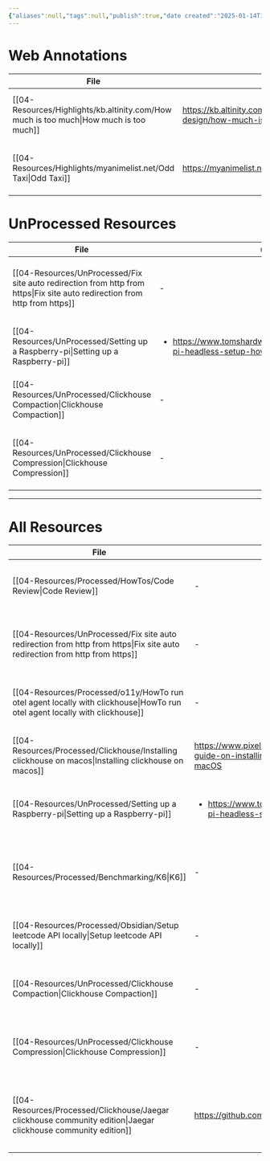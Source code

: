 ```yaml
---
{"aliases":null,"tags":null,"publish":true,"date created":"2025-01-14T15:25","date modified":"2025-01-16T14:33","PassFrontmatter":true,"created":"2025-01-14T15:25:42.617+05:30","updated":"2025-01-16T14:33:52.542+05:30"}
---
```


# Web Annotations
| File                                                                                      | url                                                                     | tags                                                                         | Date                       |
| ----------------------------------------------------------------------------------------- | ----------------------------------------------------------------------- | ---------------------------------------------------------------------------- | -------------------------- |
| [[04-Resources/Highlights/kb.altinity.com/How much is too much\|How much is too much]] | https://kb.altinity.com/altinity-kb-schema-design/how-much-is-too-much/ | <ul><li>#EventStore</li><li>#Database/Clickhouse</li><li>#Database</li></ul> | 8:04 AM - January 25, 2025 |
| [[04-Resources/Highlights/myanimelist.net/Odd Taxi\|Odd Taxi]]                         | https://myanimelist.net/anime/46102/Odd_Taxi                            | <ul><li>#OnlyMe</li></ul>                                                    | 5:22 PM - January 16, 2025 |


# UnProcessed Resources
| File                                                                                                                           | url                                                                                                 | Description                                                | type  | tags                                                                          | Date                       |
| ------------------------------------------------------------------------------------------------------------------------------ | --------------------------------------------------------------------------------------------------- | ---------------------------------------------------------- | ----- | ----------------------------------------------------------------------------- | -------------------------- |
| [[04-Resources/UnProcessed/Fix site auto redirection from http from https\|Fix site auto redirection from http from https]] | \-                                                                                                  | Steps to enable showing insecure content from websites.    | Guide | <ul><li>Google/Chrome</li><li>httpToHttps</li></ul>                           | 6:50 PM - January 23, 2025 |
| [[04-Resources/UnProcessed/Setting up a Raspberry-pi\|Setting up a Raspberry-pi]]                                           | <ul><li>https://www.tomshardware.com/reviews/raspberry-pi-headless-setup-how-to,6028.html</li></ul> | \-                                                         | Guide | <ul><li>docker</li><li>raspberrypi</li><li>syncthing</li></ul>                | 8:50 AM - January 17, 2025 |
| [[04-Resources/UnProcessed/Clickhouse Compaction\|Clickhouse Compaction]]                                                   | \-                                                                                                  | Everything related to Clickhouse Compaction                | Note  | <ul><li>Database/Clickhouse</li><li>Database/Clickhouse/Compaction</li></ul>  | 6:42 PM - January 15, 2025 |
| [[04-Resources/UnProcessed/Clickhouse Compression\|Clickhouse Compression]]                                                 | \-                                                                                                  | References and observed compression ratios for otel schema | Note  | <ul><li>Database/Clickhouse</li><li>Database/Clickhouse/Compression</li></ul> | 1:45 PM - January 15, 2025 |

---
# All Resources
| File                                                                                                                           | url                                                                                                 | Description                                                            | type    | tags                                                                                                     | Date                        |
| ------------------------------------------------------------------------------------------------------------------------------ | --------------------------------------------------------------------------------------------------- | ---------------------------------------------------------------------- | ------- | -------------------------------------------------------------------------------------------------------- | --------------------------- |
| [[04-Resources/Processed/HowTos/Code Review\|Code Review]]                                                                  | \-                                                                                                  | How to properly review a PR                                            | Guide   | <ul><li>CodeReview</li></ul>                                                                             | 9:42 AM - January 24, 2025  |
| [[04-Resources/UnProcessed/Fix site auto redirection from http from https\|Fix site auto redirection from http from https]] | \-                                                                                                  | Steps to enable showing insecure content from websites.                | Guide   | <ul><li>Google/Chrome</li><li>httpToHttps</li></ul>                                                      | 6:50 PM - January 23, 2025  |
| [[04-Resources/Processed/o11y/HowTo run otel agent locally with clickhouse\|HowTo run otel agent locally with clickhouse]]  | \-                                                                                                  | Otel agent with clickhouse                                             | Guide   | <ul><li>Database/Clickhouse</li><li>otel</li><li>docker</li></ul>                                        | 12:14 PM - January 21, 2025 |
| [[04-Resources/Processed/Clickhouse/Installing clickhouse on macos\|Installing clickhouse on macos]]                        | https://www.pixelstech.net/article/1676120999-A-guide-on-installing-and-running-Clickhouse-on-macOS | \-                                                                     | Article | \-                                                                                                       | 12:13 PM - January 21, 2025 |
| [[04-Resources/UnProcessed/Setting up a Raspberry-pi\|Setting up a Raspberry-pi]]                                           | <ul><li>https://www.tomshardware.com/reviews/raspberry-pi-headless-setup-how-to,6028.html</li></ul> | \-                                                                     | Guide   | <ul><li>docker</li><li>raspberrypi</li><li>syncthing</li></ul>                                           | 8:50 AM - January 17, 2025  |
| [[04-Resources/Processed/Benchmarking/K6\|K6]]                                                                              | \-                                                                                                  | A simple program of how to use K6 and how to easily build on top of it | Guide   | <ul><li>Benchmark/k6</li><li>Benchmark</li></ul>                                                         | 10:48 AM - January 16, 2025 |
| [[04-Resources/Processed/Obsidian/Setup leetcode API locally\|Setup leetcode API locally]]                                  | \-                                                                                                  | How to setup leetcode API locally                                      | Guide   | <ul><li>leetcode/setup</li></ul>                                                                         | 9:34 PM - January 15, 2025  |
| [[04-Resources/UnProcessed/Clickhouse Compaction\|Clickhouse Compaction]]                                                   | \-                                                                                                  | Everything related to Clickhouse Compaction                            | Note    | <ul><li>Database/Clickhouse</li><li>Database/Clickhouse/Compaction</li></ul>                             | 6:42 PM - January 15, 2025  |
| [[04-Resources/UnProcessed/Clickhouse Compression\|Clickhouse Compression]]                                                 | \-                                                                                                  | References and observed compression ratios for otel schema             | Note    | <ul><li>Database/Clickhouse</li><li>Database/Clickhouse/Compression</li></ul>                            | 1:45 PM - January 15, 2025  |
| [[04-Resources/Processed/Clickhouse/Jaegar clickhouse community edition\|Jaegar clickhouse community edition]]              | https://github.com/jaegertracing/jaeger-clickhouse                                                  | Jaegar community edition impl of clickhouse can be used as reference   | Article | <ul><li>Database/Clickhouse</li><li>O11y/Jaegar</li><li>O11y/Jaegar/RemoteStorage</li><li>grpc</li></ul> | 5:12 PM - January 14, 2025  |

